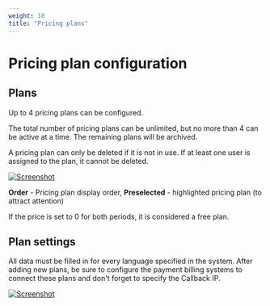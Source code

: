 ```yaml
---
weight: 10
title: "Pricing plans"
---
```


# Pricing plan configuration

## Plans

Up to 4 pricing plans can be configured.

The total number of pricing plans can be unlimited, but no more than 4 can be active at a time. The remaining plans will be archived.  

A pricing plan can only be deleted if it is not in use. If at least one user is assigned to the plan, it cannot be deleted.

[![Screenshot](/images/2025-01-05_16-15-38.png)](/images/2025-01-05_16-15-38.png)

**Order** - Pricing plan display order, **Preselected** - highlighted pricing plan (to attract attention)

If the price is set to 0 for both periods, it is considered a free plan.

## Plan settings

All data must be filled in for every language specified in the system. After adding new plans, be sure to configure the payment billing systems to connect these plans and don't forget to specify the Callback IP.

[![Screenshot](/images/2025-01-05_16-47-04.png)](/images/2025-01-05_16-47-04.png)